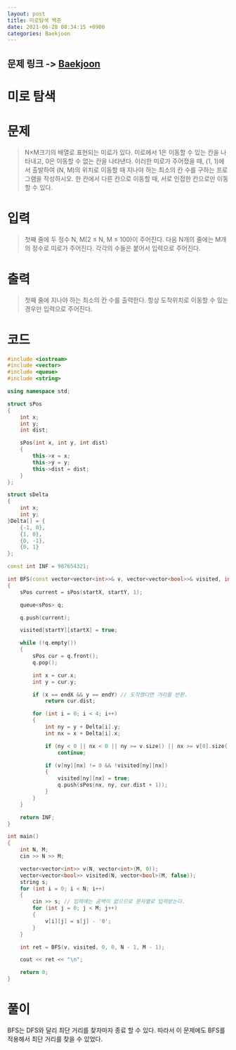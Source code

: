 ```yaml
---
layout: post
title: 미로탐색 백준
date: 2021-06-28 08:34:15 +0900
categories: Baekjoon
---
```


## 문제 링크 -> [Baekjoon](https://www.acmicpc.net/problem/2178)
# 미로 탐색

# 문제
> N×M크기의 배열로 표현되는 미로가 있다.
미로에서 1은 이동할 수 있는 칸을 나타내고, 0은 이동할 수 없는 칸을 나타낸다. 이러한 미로가 주어졌을 때, (1, 1)에서 출발하여 (N, M)의 위치로 이동할 때 지나야 하는 최소의 칸 수를 구하는 프로그램을 작성하시오. 한 칸에서 다른 칸으로 이동할 때, 서로 인접한 칸으로만 이동할 수 있다.

# 입력
> 첫째 줄에 두 정수 N, M(2 ≤ N, M ≤ 100)이 주어진다. 다음 N개의 줄에는 M개의 정수로 미로가 주어진다. 각각의 수들은 붙어서 입력으로 주어진다.

# 출력
> 첫째 줄에 지나야 하는 최소의 칸 수를 출력한다. 항상 도착위치로 이동할 수 있는 경우만 입력으로 주어진다.

# 코드
```c++
#include <iostream>
#include <vector>
#include <queue>
#include <string>

using namespace std;

struct sPos
{
	int x;
	int y;
	int dist;

	sPos(int x, int y, int dist)
	{
		this->x = x;
		this->y = y;
		this->dist = dist;
	}
};

struct sDelta
{
	int x;
	int y;
}Delta[] = {
	{-1, 0},
	{1, 0},
	{0, -1},
	{0, 1}
};

const int INF = 987654321;

int BFS(const vector<vector<int>>& v, vector<vector<bool>>& visited, int startY, int startX, int endY, int endX)
{
	sPos current = sPos(startX, startY, 1);

	queue<sPos> q;

	q.push(current);

	visited[startY][startX] = true;

	while (!q.empty())
	{
		sPos cur = q.front();
		q.pop();

		int x = cur.x;
		int y = cur.y;

		if (x == endX && y == endY) // 도착했다면 거리를 반환.
			return cur.dist;

		for (int i = 0; i < 4; i++)
		{
			int ny = y + Delta[i].y;
			int nx = x + Delta[i].x;

			if (ny < 0 || nx < 0 || ny >= v.size() || nx >= v[0].size())
				continue;

			if (v[ny][nx] != 0 && !visited[ny][nx])
			{
				visited[ny][nx] = true;
				q.push(sPos(nx, ny, cur.dist + 1));
			}
		}
	}

	return INF;
}

int main()
{
	int N, M;
	cin >> N >> M;

	vector<vector<int>> v(N, vector<int>(M, 0));
	vector<vector<bool>> visited(N, vector<bool>(M, false));
	string s;
	for (int i = 0; i < N; i++)
	{
		cin >> s; // 입력에는 공백이 없으므로 문자열로 입력받는다.
		for (int j = 0; j < M; j++)
		{
			v[i][j] = s[j] - '0';
		}
	}

	int ret = BFS(v, visited, 0, 0, N - 1, M - 1);

	cout << ret << "\n";

	return 0;
}
```

# 풀이
BFS는 DFS와 달리 최단 거리를 찾자마자 종료 할 수 있다. 따라서 이 문제에도 BFS를 적용해서 최단 거리를 찾을 수 있었다. 